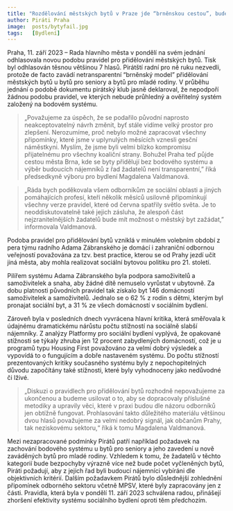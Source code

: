 ```yaml
---
title: "Rozdělování městských bytů v Praze jde “brněnskou cestou”, bude neprůhledné a neověřitelné "
author: Piráti Praha
image:  posts/bytyfail.jpg
tags:   [Bydlení]
---
```


Praha, 11. září 2023 – Rada hlavního města v pondělí na svém jednání odhlasovala novou podobu pravidel pro přidělování městských bytů. Tisk byl odhlasován těsnou většinou 7 hlasů. Pirátští radní pro ně ruku nezvedli, protože de facto zavádí netransparentní “brněnský model” přidělování městských bytů u bytů pro seniory a bytů pro mladé rodiny. V průběhu jednání o podobě dokumentu pirátský klub jasně deklaroval, že nepodpoří žádnou podobu pravidel, ve kterých nebude průhledný a ověřitelný systém založený na bodovém systému. 

> „Považujeme za úspěch, že se podařilo původní naprosto neakceptovatelný návrh změnit, byť stále vidíme velký prostor pro zlepšení. Nerozumíme, proč nebylo možné zapracovat všechny připomínky, které jsme v uplynulých měsících vznesli gesční náměstkyni. Myslím, že jsme byli velmi blízko kompromisu přijatelnému pro všechny koaliční strany. Bohužel Praha teď půjde cestou města Brna, kde se byty přidělují bez bodového systému a výběr budoucích nájemníků z řad žadatelů není transparentní,” říká předsedkyně výboru pro bydlení Magdalena Valdmanová.

> „Ráda bych poděkovala všem odborníkům ze sociální oblasti a jiných pomáhajících profesí, kteří několik měsíců usilovně připomínkují všechny verze pravidel, které od června spatřily světlo světa. Je to neoddiskutovatelně také jejich zásluha, že alespoň část nejzranitelnějších žadatelů bude mít možnost o městský byt zažádat,” informovala Valdmanová.

Podoba pravidel pro přidělování bytů vzniklá v minulém volebním období z pera týmu radního Adama Zábranského je domácí i zahraniční odbornou veřejností považována za tzv. best practice, kterou se od Prahy jezdí učit jiná města, aby mohla realizovat sociální bytovou politiku pro 21. století.

Pilířem systému Adama Zábranského byla podpora samoživitelů a samoživitelek a snaha, aby žádné dítě nemuselo vyrůstat v ubytovně. Za dobu platnosti původních pravidel tak získalo byt 146 domácností samoživitelek a samoživitelů. Jednalo se o 62 % z rodin s dětmi, kterým byl pronajat sociální byt, a 31 % ze všech domácností v sociálním bydlení.

Zároveň byla v posledních dnech vyvrácena hlavní kritika, která směřovala k údajnému dramatickému nárůstu počtu stížností na sociálně slabší nájemníky. Z analýzy Platformy pro sociální bydlení vyplývá, že opakované stížnosti se týkaly zhruba jen 12 procent zabydlených domácností, což je u programů typu Housing First považováno za velmi dobrý výsledek a vypovídá to o fungujícím a dobře nastaveném systému. Do počtu stížností prezentovaných kritiky současného systému byly z nepochopitelných důvodu započítány také stížnosti, které byly vyhodnoceny jako nedůvodné či lživé.

> „Diskuzi o pravidlech pro přidělování bytů rozhodně nepovažujeme za ukončenou a budeme usilovat o to, aby se dopracovaly příslušné metodiky a upravily věci, které v praxi budou dle názoru odborníků jen obtížně fungovat. Prohlasování takto důležitého materiálu většinou dvou hlasů považujeme za velmi nedobrý signál, jak občanům Prahy, tak neziskovému sektoru,“ říká k tomu Magdalena Valdmanová. 

Mezi nezapracované podmínky Pirátů patří například požadavek na zachování bodového systému u bytů pro seniory a jeho zavedení u nově zaváděných bytů pro mladé rodiny. Vzhledem k tomu, že žadatelů v těchto kategorií bude bezpochyby výrazně více než bude počet vyčleněných bytů, Piráti požadují, aby z jejich řad byli budoucí nájemníci vybíráni dle objektivních kritérií. Dalším požadavkem Pirátů bylo důslednější zohlednění připomínek odborného sektoru včetně MPSV, které byly zapracovány jen z části. Pravidla, která byla v pondělí 11. září 2023 schválena radou, přinášejí zhoršení efektivity systému sociálního bydlení oproti těm předchozím.



